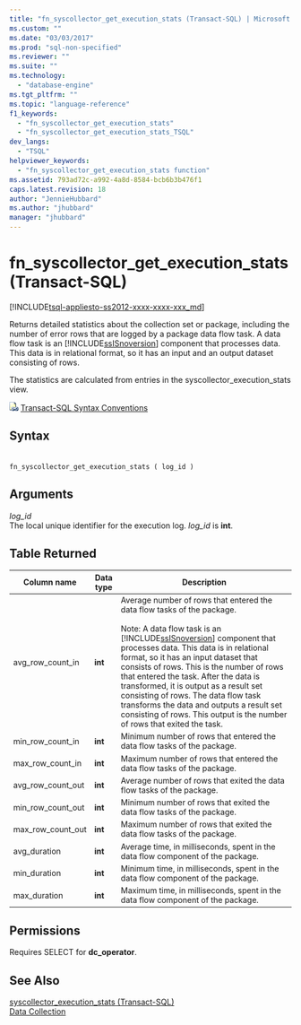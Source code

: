 ```yaml
---
title: "fn_syscollector_get_execution_stats (Transact-SQL) | Microsoft Docs"
ms.custom: ""
ms.date: "03/03/2017"
ms.prod: "sql-non-specified"
ms.reviewer: ""
ms.suite: ""
ms.technology: 
  - "database-engine"
ms.tgt_pltfrm: ""
ms.topic: "language-reference"
f1_keywords: 
  - "fn_syscollector_get_execution_stats"
  - "fn_syscollector_get_execution_stats_TSQL"
dev_langs: 
  - "TSQL"
helpviewer_keywords: 
  - "fn_syscollector_get_execution_stats function"
ms.assetid: 793ad72c-a992-4a8d-8584-bcb6b3b476f1
caps.latest.revision: 18
author: "JennieHubbard"
ms.author: "jhubbard"
manager: "jhubbard"
---
```

# fn_syscollector_get_execution_stats (Transact-SQL)
[!INCLUDE[tsql-appliesto-ss2012-xxxx-xxxx-xxx_md](../../includes/tsql-appliesto-ss2012-xxxx-xxxx-xxx-md.md)]

  Returns detailed statistics about the collection set or package, including the number of error rows that are logged by a package data flow task. A data flow task is an [!INCLUDE[ssISnoversion](../../includes/ssisnoversion-md.md)] component that processes data. This data is in relational format, so it has an input and an output dataset consisting of rows.  
  
 The statistics are calculated from entries in the syscollector_execution_stats view.  
  
 ![Topic link icon](../../database-engine/configure-windows/media/topic-link.gif "Topic link icon") [Transact-SQL Syntax Conventions](../../t-sql/language-elements/transact-sql-syntax-conventions-transact-sql.md)  
  
## Syntax  
  
```  
  
fn_syscollector_get_execution_stats ( log_id )  
```  
  
## Arguments  
 *log_id*  
 The local unique identifier for the execution log. *log_id* is **int**.  
  
## Table Returned  
  
|Column name|Data type|Description|  
|-----------------|---------------|-----------------|  
|avg_row_count_in|**int**|Average number of rows that entered the data flow tasks of the package.<br /><br /> Note: A data flow task is an [!INCLUDE[ssISnoversion](../../includes/ssisnoversion-md.md)] component that processes data. This data is in relational format, so it has an input dataset that consists of rows. This is the number of rows that entered the task. After the data is transformed, it is output as a result set consisting of rows. The data flow task transforms the data and outputs a result set consisting of rows. This output is the number of rows that exited the task.|  
|min_row_count_in|**int**|Minimum number of rows that entered the data flow tasks of the package.|  
|max_row_count_in|**int**|Maximum number of rows that entered the data flow tasks of the package.|  
|avg_row_count_out|**int**|Average number of rows that exited the data flow tasks of the package.|  
|min_row_count_out|**int**|Minimum number of rows that exited the data flow tasks of the package.|  
|max_row_count_out|**int**|Maximum number of rows that exited the data flow tasks of the package.|  
|avg_duration|**int**|Average time, in milliseconds, spent in the data flow component of the package.|  
|min_duration|**int**|Minimum time, in milliseconds, spent in the data flow component of the package.|  
|max_duration|**int**|Maximum time, in milliseconds, spent in the data flow component of the package.|  
  
## Permissions  
 Requires SELECT for **dc_operator**.  
  
## See Also  
 [syscollector_execution_stats &#40;Transact-SQL&#41;](../../relational-databases/system-catalog-views/syscollector-execution-stats-transact-sql.md)   
 [Data Collection](../../relational-databases/data-collection/data-collection.md)  
  
  